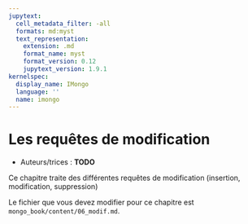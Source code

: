 ```yaml
---
jupytext:
  cell_metadata_filter: -all
  formats: md:myst
  text_representation:
    extension: .md
    format_name: myst
    format_version: 0.12
    jupytext_version: 1.9.1
kernelspec:
  display_name: IMongo
  language: ''
  name: imongo
---
```


# Les requêtes de modification

* Auteurs/trices : **TODO**

Ce chapitre traite des différentes requêtes de modification (insertion, modification, suppression)

Le fichier que vous devez modifier pour ce chapitre est `mongo_book/content/06_modif.md`.
